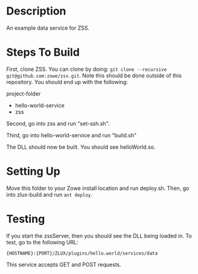 # Description 
An example data service for ZSS.

# Steps To Build
First, clone ZSS. You can clone by doing: ```git clone --recursive git@github.com:zowe/zss.git```. Note this should be done outside of this repository. You should end up with the following:

project-folder
  - hello-world-service
  - zss

Second, go into zss and run "set-ssh.sh".

Third, go into hello-world-service and run "build.sh"

The DLL should now be built. You should see helloWorld.so.

# Setting Up
Move this folder to your Zowe install location and run deploy.sh. Then, go into zlux-build and run ```ant deploy```.

# Testing
If you start the zssServer, then you should see the DLL being loaded in. To test, go to the following URL:

```{HOSTNAME}:{PORT}/ZLUX/plugins/hello.world/services/data```

This service accepts GET and POST requests.

